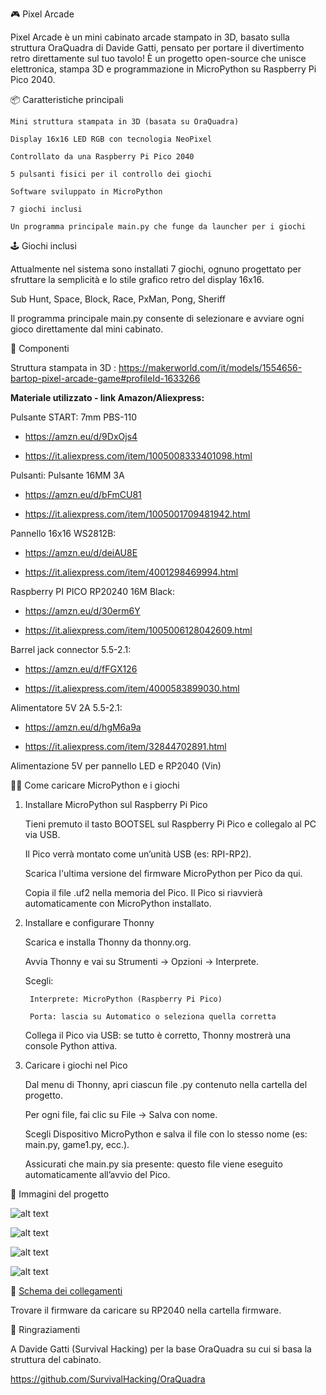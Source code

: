 🎮 Pixel Arcade

Pixel Arcade è un mini cabinato arcade stampato in 3D, basato sulla struttura OraQuadra di Davide Gatti, pensato per portare il divertimento retro direttamente sul tuo tavolo!
È un progetto open-source che unisce elettronica, stampa 3D e programmazione in MicroPython su Raspberry Pi Pico 2040.

📦 Caratteristiche principali

    Mini struttura stampata in 3D (basata su OraQuadra)

    Display 16x16 LED RGB con tecnologia NeoPixel

    Controllato da una Raspberry Pi Pico 2040

    5 pulsanti fisici per il controllo dei giochi

    Software sviluppato in MicroPython

    7 giochi inclusi

    Un programma principale main.py che funge da launcher per i giochi

🕹️ Giochi inclusi

Attualmente nel sistema sono installati 7 giochi, ognuno progettato per sfruttare la semplicità e lo stile grafico retro del display 16x16.

Sub Hunt, Space, Block, Race, PxMan, Pong, Sheriff

Il programma principale main.py consente di selezionare e avviare ogni gioco direttamente dal mini cabinato.


🧰 Componenti

Struttura stampata in 3D : https://makerworld.com/it/models/1554656-bartop-pixel-arcade-game#profileId-1633266
	
**Materiale utilizzato - link Amazon/Aliexpress:**
	
Pulsante START: 7mm PBS-110

- https://amzn.eu/d/9DxOjs4
	
- https://it.aliexpress.com/item/1005008333401098.html
	
Pulsanti: Pulsante 16MM 3A 
	
- https://amzn.eu/d/bFmCU81
	
- https://it.aliexpress.com/item/1005001709481942.html
	
Pannello 16x16 WS2812B: 
	
- https://amzn.eu/d/deiAU8E
	
- https://it.aliexpress.com/item/4001298469994.html
	
Raspberry PI PICO RP20240 16M Black:
	
- https://amzn.eu/d/30erm6Y
	
- https://it.aliexpress.com/item/1005006128042609.html
	
Barrel jack connector 5.5-2.1:
	
- https://amzn.eu/d/fFGX126
	
- https://it.aliexpress.com/item/4000583899030.html
	
Alimentatore 5V 2A 5.5-2.1:
	
- https://amzn.eu/d/hgM6a9a
	
- https://it.aliexpress.com/item/32844702891.html

Alimentazione 5V per pannello LED e RP2040 (Vin)
	

🧑‍💻 Come caricare MicroPython e i giochi
1. Installare MicroPython sul Raspberry Pi Pico

    Tieni premuto il tasto BOOTSEL sul Raspberry Pi Pico e collegalo al PC via USB.

    Il Pico verrà montato come un’unità USB (es: RPI-RP2).

    Scarica l'ultima versione del firmware MicroPython per Pico da qui.

    Copia il file .uf2 nella memoria del Pico. Il Pico si riavvierà automaticamente con MicroPython installato.

2. Installare e configurare Thonny

    Scarica e installa Thonny da thonny.org.

    Avvia Thonny e vai su Strumenti → Opzioni → Interprete.

    Scegli:

        Interprete: MicroPython (Raspberry Pi Pico)

        Porta: lascia su Automatico o seleziona quella corretta

    Collega il Pico via USB: se tutto è corretto, Thonny mostrerà una console Python attiva.

3. Caricare i giochi nel Pico

    Dal menu di Thonny, apri ciascun file .py contenuto nella cartella del progetto.

    Per ogni file, fai clic su File → Salva con nome.

    Scegli Dispositivo MicroPython e salva il file con lo stesso nome (es: main.py, game1.py, ecc.).

    Assicurati che main.py sia presente: questo file viene eseguito automaticamente all’avvio del Pico.

📸 Immagini del progetto

![alt text](https://github.com/zeus074/Pixel-Arcade/blob/main/img/pixel_arcade2.jpg)

![alt text](https://github.com/zeus074/Pixel-Arcade/blob/main/img/pixel_arcade4.jpg)

![alt text](https://github.com/zeus074/Pixel-Arcade/blob/main/img/block.gif)

![alt text](https://github.com/zeus074/Pixel-Arcade/blob/main/img/pixel_arcade3.jpg)


📄 <a href="https://github.com/zeus074/Pixel-Arcade/blob/main/schematic/Schematic_Pixel_Arcade.pdf">Schema dei collegamenti</a>

Trovare il firmware da caricare su RP2040 nella cartella firmware.

📎 Ringraziamenti

A Davide Gatti (Survival Hacking) per la base OraQuadra su cui si basa la struttura del cabinato.

https://github.com/SurvivalHacking/OraQuadra